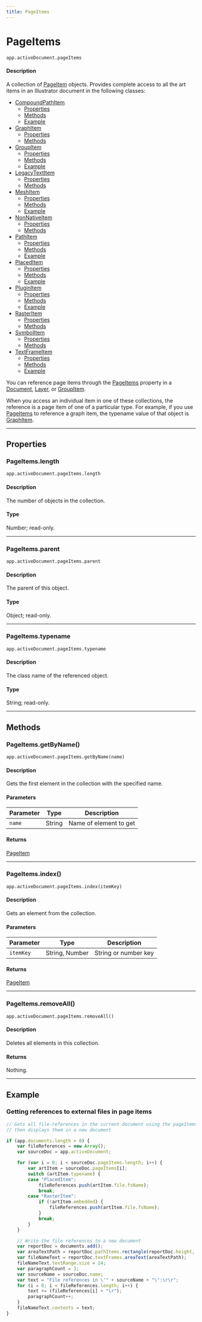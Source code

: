 ```yaml
---
title: PageItems
---
```

# PageItems

`app.activeDocument.pageItems`

#### Description

A collection of [PageItem](.././PageItem) objects. Provides complete access to all the art items in an Illustrator document in the following classes:

- [CompoundPathItem](../CompoundPathItem)
    - [Properties](CompoundPathItem.md#properties)
    - [Methods](CompoundPathItem.md#methods)
    - [Example](CompoundPathItem.md#example)
- [GraphItem](../GraphItem)
    - [Properties](GraphItem.md#properties)
    - [Methods](GraphItem.md#methods)
- [GroupItem](../GroupItem)
    - [Properties](GroupItem.md#properties)
    - [Methods](GroupItem.md#methods)
    - [Example](GroupItem.md#example)
- [LegacyTextItem](../LegacyTextItem)
    - [Properties](LegacyTextItem.md#properties)
    - [Methods](LegacyTextItem.md#methods)
- [MeshItem](../MeshItem)
    - [Properties](MeshItem.md#properties)
    - [Methods](MeshItem.md#methods)
    - [Example](MeshItem.md#example)
- [NonNativeItem](../NonNativeItem)
    - [Properties](NonNativeItem.md#properties)
    - [Methods](NonNativeItem.md#methods)
- [PathItem](../PathItem)
    - [Properties](PathItem.md#properties)
    - [Methods](PathItem.md#methods)
    - [Example](PathItem.md#example)
- [PlacedItem](../PlacedItem)
    - [Properties](PlacedItem.md#properties)
    - [Methods](PlacedItem.md#methods)
    - [Example](PlacedItem.md#example)
- [PluginItem](../PluginItem)
    - [Properties](PluginItem.md#properties)
    - [Methods](PluginItem.md#methods)
    - [Example](PluginItem.md#example)
- [RasterItem](../RasterItem)
    - [Properties](RasterItem.md#properties)
    - [Methods](RasterItem.md#methods)
- [SymbolItem](../SymbolItem)
    - [Properties](SymbolItem.md#properties)
    - [Methods](SymbolItem.md#methods)
- [TextFrameItem](../TextFrameItem)
    - [Properties](TextFrameItem.md#properties)
    - [Methods](TextFrameItem.md#methods)
    - [Example](TextFrameItem.md#example)

You can reference page items through the [PageItems](#pageitems) property in a [Document](.././Document), [Layer](.././Layer), or [GroupItem](.././GroupItem).

When you access an individual item in one of these collections, the reference is a page item of one of a particular type. For example, if you use [PageItems](#pageitems) to reference a graph item, the typename value of that object is [GraphItem](.././GraphItem).

---

## Properties

### PageItems.length

`app.activeDocument.pageItems.length`

#### Description

The number of objects in the collection.

#### Type

Number; read-only.

---

### PageItems.parent

`app.activeDocument.pageItems.parent`

#### Description

The parent of this object.

#### Type

Object; read-only.

---

### PageItems.typename

`app.activeDocument.pageItems.typename`

#### Description

The class name of the referenced object.

#### Type

String; read-only.

---

## Methods

### PageItems.getByName()

`app.activeDocument.pageItems.getByName(name)`

#### Description

Gets the first element in the collection with the specified name.

#### Parameters

| Parameter |  Type  |      Description       |
| --------- | ------ | ---------------------- |
| `name`    | String | Name of element to get |

#### Returns

[PageItem](.././PageItem)

---

### PageItems.index()

`app.activeDocument.pageItems.index(itemKey)`

#### Description

Gets an element from the collection.

#### Parameters

| Parameter |      Type      |     Description      |
| --------- | -------------- | -------------------- |
| `itemKey` | String, Number | String or number key |

#### Returns

[PageItem](.././PageItem)

---

### PageItems.removeAll()

`app.activeDocument.pageItems.removeAll()`

#### Description

Deletes all elements in this collection.

#### Returns

Nothing.

---

## Example

### Getting references to external files in page items

```javascript
// Gets all file-references in the current document using the pageItems object,
// then displays them in a new document

if (app.documents.length > 0) {
    var fileReferences = new Array();
    var sourceDoc = app.activeDocument;

    for (var i = 0; i < sourceDoc.pageItems.length; i++) {
        var artItem = sourceDoc.pageItems[i];
        switch (artItem.typename) {
        case "PlacedItem":
            fileReferences.push(artItem.file.fsName);
            break;
        case "RasterItem":
            if (!artItem.embedded) {
                fileReferences.push(artItem.file.fsName);
            }
            break;
        }
    }

    // Write the file references to a new document
    var reportDoc = documents.add();
    var areaTextPath = reportDoc.pathItems.rectangle(reportDoc.height, 0, reportDoc.width, reportDoc.height);
    var fileNameText = reportDoc.textFrames.areaText(areaTextPath);
    fileNameText.textRange.size = 24;
    var paragraphCount = 3;
    var sourceName = sourceDoc.name;
    var text = "File references in \'" + sourceName + "\':\r\r";
    for (i = 0; i < fileReferences.length; i++) {
        text += (fileReferences[i] + "\r");
        paragraphCount++;
    }
    fileNameText.contents = text;
}
```
